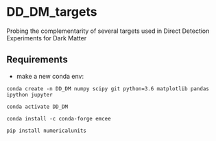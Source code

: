 # DD_DM_targets
Probing the complementarity of several targets used in Direct Detection Experiments for Dark Matter


## Requirements ##
 - make a new conda env:

``conda create -n DD_DM numpy scipy git python=3.6 matplotlib pandas ipython jupyter``

``conda activate DD_DM``

``conda install -c conda-forge emcee`` 

``pip install numericalunits``
